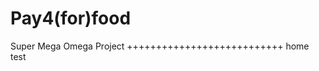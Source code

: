 Pay4(for)food
========================================
Super Mega Omega Project
+++++++++++++++++++++++++++
home test